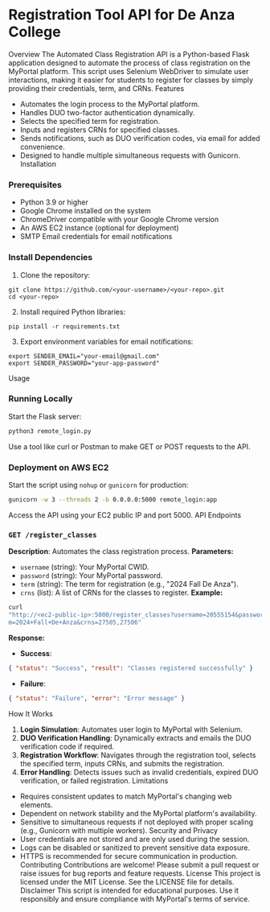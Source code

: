 # Registration Tool API for De Anza College

Overview
The Automated Class Registration API is a Python-based Flask application designed to automate
the process of class registration on the MyPortal platform. This script uses Selenium WebDriver to
simulate user interactions, making it easier for students to register for classes by simply providing
their credentials, term, and CRNs.
Features
- Automates the login process to the MyPortal platform.
- Handles DUO two-factor authentication dynamically.
- Selects the specified term for registration.
- Inputs and registers CRNs for specified classes.
- Sends notifications, such as DUO verification codes, via email for added convenience.
- Designed to handle multiple simultaneous requests with Gunicorn.
Installation
### Prerequisites
- Python 3.9 or higher
- Google Chrome installed on the system
- ChromeDriver compatible with your Google Chrome version
- An AWS EC2 instance (optional for deployment)
- SMTP Email credentials for email notifications
### Install Dependencies
1. Clone the repository:
 ```
 git clone https://github.com/<your-username>/<your-repo>.git
 cd <your-repo>
 ```
2. Install required Python libraries:
 ```
 pip install -r requirements.txt
 ```
3. Export environment variables for email notifications:
 ```
 export SENDER_EMAIL="your-email@gmail.com"
 export SENDER_PASSWORD="your-app-password"
 ```
Usage
### Running Locally
Start the Flask server:
```bash
python3 remote_login.py
```
Use a tool like curl or Postman to make GET or POST requests to the API.
### Deployment on AWS EC2
Start the script using `nohup` or `gunicorn` for production:
```bash
gunicorn -w 3 --threads 2 -b 0.0.0.0:5000 remote_login:app
```
Access the API using your EC2 public IP and port 5000.
API Endpoints
### `GET /register_classes`
**Description**: Automates the class registration process.
**Parameters:**
- `username` (string): Your MyPortal CWID.
- `password` (string): Your MyPortal password.
- `term` (string): The term for registration (e.g., "2024 Fall De Anza").
- `crns` (list): A list of CRNs for the classes to register.
**Example:**
```bash
curl
"http://<ec2-public-ip>:5000/register_classes?username=20555154&password=YourPassword&ter
m=2024+Fall+De+Anza&crns=27505,27506"
```
**Response:**
- **Success**:
 ```json
 { "status": "Success", "result": "Classes registered successfully" }
 ```
- **Failure**:
 ```json
 { "status": "Failure", "error": "Error message" }
 ```
How It Works
1. **Login Simulation**: Automates user login to MyPortal with Selenium.
2. **DUO Verification Handling**: Dynamically extracts and emails the DUO verification code if
required.
3. **Registration Workflow**: Navigates through the registration tool, selects the specified term,
inputs CRNs, and submits the registration.
4. **Error Handling**: Detects issues such as invalid credentials, expired DUO verification, or failed
registration.
Limitations
- Requires consistent updates to match MyPortal's changing web elements.
- Dependent on network stability and the MyPortal platform's availability.
- Sensitive to simultaneous requests if not deployed with proper scaling (e.g., Gunicorn with multiple
workers).
Security and Privacy
- User credentials are not stored and are only used during the session.
- Logs can be disabled or sanitized to prevent sensitive data exposure.
- HTTPS is recommended for secure communication in production.
Contributing
Contributions are welcome! Please submit a pull request or raise issues for bug reports and feature
requests.
License
This project is licensed under the MIT License. See the LICENSE file for details.
Disclaimer
This script is intended for educational purposes. Use it responsibly and ensure compliance with
MyPortal's terms of service.
